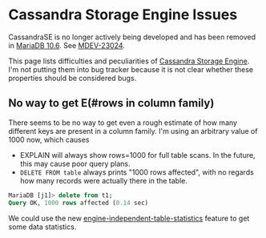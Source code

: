 # Cassandra Storage Engine Issues

CassandraSE is no longer actively being developed and has been removed in [MariaDB 10.6](/kb/en/what-is-mariadb-106/). See [MDEV-23024](https://jira.mariadb.org/browse/MDEV-23024).

This page lists difficulties and peculiarities of [Cassandra Storage Engine](/kb/en/cassandra-storage-engine/). I'm not putting them into bug tracker because it is not clear whether these properties should be considered bugs.

## No way to get E(#rows in column family)

There seems to be no way to get even a rough estimate of how many different keys are present in a column family.  I'm using an arbitrary value of 1000 now, which causes

- EXPLAIN will always show rows=1000 for full table scans. In the future, this may cause poor query plans.
- `DELETE FROM table` always prints "1000 rows affected", with no regards how many records were actually there in the table.

```sql
MariaDB [j1]> delete from t1;
Query OK, 1000 rows affected (0.14 sec)
```

We could use the new [engine-independent-table-statistics](/replication/optimization-and-tuning/query-optimizations/statistics-for-optimizing-queries/engine-independent-table-statistics) feature to get some data statistics.